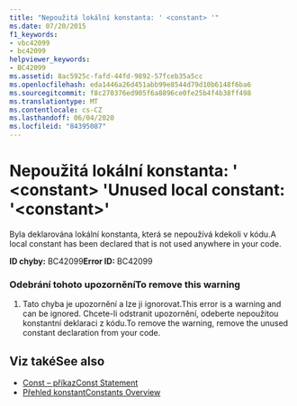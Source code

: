 ```yaml
---
title: "Nepoužitá lokální konstanta: ' <constant> '"
ms.date: 07/20/2015
f1_keywords:
- vbc42099
- bc42099
helpviewer_keywords:
- BC42099
ms.assetid: 8ac5925c-fafd-44fd-9892-57fceb35a5cc
ms.openlocfilehash: eda1446a26d451abb99e8544d79d10b6148f6ba6
ms.sourcegitcommit: f8c270376ed905f6a8896ce0fe25b4f4b38ff498
ms.translationtype: MT
ms.contentlocale: cs-CZ
ms.lasthandoff: 06/04/2020
ms.locfileid: "84395087"
---
```

# <a name="unused-local-constant-constant"></a><span data-ttu-id="3facc-102">Nepoužitá lokální konstanta: ' \<constant> '</span><span class="sxs-lookup"><span data-stu-id="3facc-102">Unused local constant: '\<constant>'</span></span>
<span data-ttu-id="3facc-103">Byla deklarována lokální konstanta, která se nepoužívá kdekoli v kódu.</span><span class="sxs-lookup"><span data-stu-id="3facc-103">A local constant has been declared that is not used anywhere in your code.</span></span>  
  
 <span data-ttu-id="3facc-104">**ID chyby:** BC42099</span><span class="sxs-lookup"><span data-stu-id="3facc-104">**Error ID:** BC42099</span></span>  
  
### <a name="to-remove-this-warning"></a><span data-ttu-id="3facc-105">Odebrání tohoto upozornění</span><span class="sxs-lookup"><span data-stu-id="3facc-105">To remove this warning</span></span>  
  
1. <span data-ttu-id="3facc-106">Tato chyba je upozornění a lze ji ignorovat.</span><span class="sxs-lookup"><span data-stu-id="3facc-106">This error is a warning and can be ignored.</span></span> <span data-ttu-id="3facc-107">Chcete-li odstranit upozornění, odeberte nepoužitou konstantní deklaraci z kódu.</span><span class="sxs-lookup"><span data-stu-id="3facc-107">To remove the warning, remove the unused constant declaration from your code.</span></span>  
  
## <a name="see-also"></a><span data-ttu-id="3facc-108">Viz také</span><span class="sxs-lookup"><span data-stu-id="3facc-108">See also</span></span>

- [<span data-ttu-id="3facc-109">Const – příkaz</span><span class="sxs-lookup"><span data-stu-id="3facc-109">Const Statement</span></span>](../language-reference/statements/const-statement.md)
- [<span data-ttu-id="3facc-110">Přehled konstant</span><span class="sxs-lookup"><span data-stu-id="3facc-110">Constants Overview</span></span>](../programming-guide/language-features/constants-enums/constants-overview.md)

